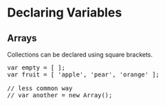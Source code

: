 # Declaring Variables
## Arrays

Collections can be declared using square brackets.

<pre class="code javascript" >
var empty = [ ];
var fruit = [ 'apple', 'pear', 'orange' ];

// less common way
// var another = new Array();
</pre>